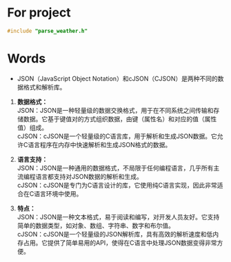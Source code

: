 # For project
```C++
#include "parse_weather.h"
```



# Words
- JSON（JavaScript Object Notation）和cJSON（CJSON）是两种不同的数据格式和解析库。<br>
1. **数据格式：** <br>
JSON：JSON是一种轻量级的数据交换格式，用于在不同系统之间传输和存储数据。它基于键值对的方式组织数据，由键（属性名）和对应的值（属性值）组成。<br>
cJSON：cJSON是一个轻量级的C语言库，用于解析和生成JSON数据。它允许C语言程序在内存中快速解析和生成JSON格式的数据。<br>

2. **语言支持：** <br>
JSON：JSON是一种通用的数据格式，不局限于任何编程语言，几乎所有主流编程语言都支持对JSON数据的解析和生成。<br>
cJSON：cJSON是专门为C语言设计的库，它使用纯C语言实现，因此非常适合在C语言环境中使用。<br>

3. **特点：** <br>
JSON：JSON是一种文本格式，易于阅读和编写，对开发人员友好。它支持简单的数据类型，如对象、数组、字符串、数字和布尔值。<br>
cJSON：cJSON是一个轻量级的JSON解析库，具有高效的解析速度和低内存占用。它提供了简单易用的API，使得在C语言中处理JSON数据变得非常方便。<br>
